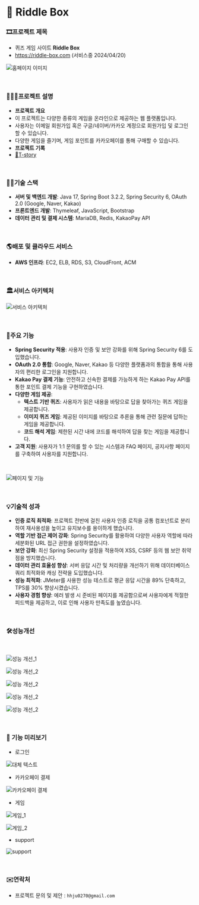 
# 🎲 Riddle Box


### 🎞️프로젝트 제목
- 퀴즈 게임 사이트 **Riddle Box** 
- https://riddle-box.com (서비스중 2024/04/20)

![홈페이지 이미지](readme_img/index_page.png)

<br>


### 🧑🏻‍💻프로젝트 설명
- **프로젝트 개요**
- 이 프로젝트는 다양한 종류의 게임을 온라인으로 제공하는 웹 플랫폼입니다. 
- 사용자는 이메일 회원가입 혹은 구글/네이버/카카오 계정으로 회원가입 및 로그인 할 수 있습니다.
- 다양한 게임을 즐기며, 게임 포인트를 카카오페이를 통해 구매할 수 있습니다.
- **프로젝트 기록**
- [📑T-story ](https://labmate-dev.tistory.com/category/%F0%9F%93%BD%EF%B8%8F%20%ED%94%84%EB%A1%9C%EC%A0%9D%ED%8A%B8)


<br>

### ✍🏻기술 스택
- **서버 및 백엔드 개발**: Java 17, Spring Boot 3.2.2, Spring Security 6, OAuth 2.0 (Google, Naver, Kakao)
- **프론트엔드 개발**: Thymeleaf, JavaScript, Bootstrap
- **데이터 관리 및 결제 시스템**: MariaDB, Redis, KakaoPay API

<br>

### 🌎배포 및 클라우드 서비스
- **AWS 인프라**: EC2, ELB, RDS, S3, CloudFront, ACM

<br>

### 🏛️서비스 아키텍처

![서비스 아키텍처](readme_img/Service_Architecture.png)


<br>

### 📱️️주요 기능
- **Spring Security 적용**: 사용자 인증 및 보안 강화를 위해 Spring Security 6를 도입했습니다.
- **OAuth 2.0 통합**: Google, Naver, Kakao 등 다양한 플랫폼과의 통합을 통해 사용자의 편리한 로그인을 지원합니다.
- **Kakao Pay 결제 기능**: 안전하고 신속한 결제를 가능하게 하는 Kakao Pay API를 통한 포인트 결제 기능을 구현하였습니다.
- **다양한 게임 제공**:
   - **텍스트 기반 퀴즈**: 사용자가 읽은 내용을 바탕으로 답을 찾아가는 퀴즈 게임을 제공합니다.
   - **이미지 퀴즈 게임**: 제공된 이미지를 바탕으로 추론을 통해 관련 질문에 답하는 게임을 제공합니다.
   - **코드 해석 게임**: 제한된 시간 내에 코드를 해석하여 답을 찾는 게임을 제공합니다.
- **고객 지원**: 사용자가 1:1 문의를 할 수 있는 시스템과 FAQ 페이지, 공지사항 페이지를 구축하여 사용자를 지원합니다.

<br>

![페이지 및 기능](readme_img/Page_and_Feature_Introduction.png)


<br>

### 💡기술적 성과
- **인증 로직 최적화**: 프로젝트 전반에 걸친 사용자 인증 로직을 공통 컴포넌트로 분리하여 재사용성을 높이고 유지보수를 용이하게 했습니다.
- **역할 기반 접근 제어 강화**: Spring Security를 활용하여 다양한 사용자 역할에 따라 세분화된 URL 접근 권한을 설정하였습니다.
- **보안 강화**: 최신 Spring Security 설정을 적용하여 XSS, CSRF 등의 웹 보안 취약점을 방지했습니다.
- **데이터 관리 효율성 향상**: 서버 응답 시간 및 처리량을 개선하기 위해 데이터베이스 쿼리 최적화와 캐싱 전략을 도입했습니다.
- **성능 최적화**: JMeter를 사용한 성능 테스트로 평균 응답 시간을 89% 단축하고, TPS를 30% 향상시켰습니다.
- **사용자 경험 향상**: 에러 발생 시 준비된 페이지를 제공함으로써 사용자에게 적절한 피드백을 제공하고, 이로 인해 사용자 만족도를 높였습니다.

<br>

### 🛠️성능개선

<br>

![성능 개선_1](readme_img/improvement_1.png)

![성능 개선_2](readme_img/improvement_2.png)

![성능 개선_2](readme_img/improvement_3.png)

![성능 개선_2](readme_img/improvement_4.png)

![성능 개선_2](readme_img/improvement_5.png)


<br>

### 🎥 기능 미리보기

- 로그인

![대체 텍스트](readme_img/login.gif)

- 카카오페이 결제

![카카오페이 결제](readme_img/kakaopay.gif)

- 게임

![게임_1](readme_img/game-(0).gif)

![게임_2](readme_img/game-(1).gif)

- support

![support](readme_img/support.gif)






<br>


### ✉️연락처
- 프로젝트 문의 및 제안 : `hhju0270@gmail.com`

<br>


